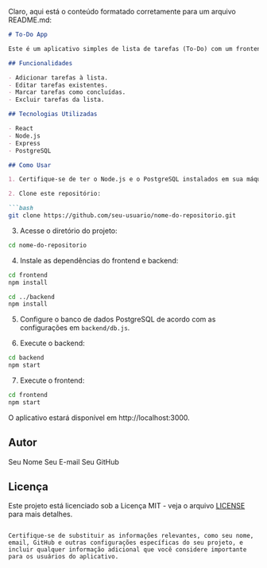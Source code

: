 Claro, aqui está o conteúdo formatado corretamente para um arquivo README.md:

```markdown
# To-Do App

Este é um aplicativo simples de lista de tarefas (To-Do) com um frontend em React e um backend em Node.js com Express e PostgreSQL.

## Funcionalidades

- Adicionar tarefas à lista.
- Editar tarefas existentes.
- Marcar tarefas como concluídas.
- Excluir tarefas da lista.

## Tecnologias Utilizadas

- React
- Node.js
- Express
- PostgreSQL

## Como Usar

1. Certifique-se de ter o Node.js e o PostgreSQL instalados em sua máquina.

2. Clone este repositório:

```bash
git clone https://github.com/seu-usuario/nome-do-repositorio.git
```

3. Acesse o diretório do projeto:

```bash
cd nome-do-repositorio
```

4. Instale as dependências do frontend e backend:

```bash
cd frontend
npm install

cd ../backend
npm install
```

5. Configure o banco de dados PostgreSQL de acordo com as configurações em `backend/db.js`.

6. Execute o backend:

```bash
cd backend
npm start
```

7. Execute o frontend:

```bash
cd frontend
npm start
```

O aplicativo estará disponível em http://localhost:3000.

## Autor

Seu Nome
Seu E-mail
Seu GitHub

## Licença

Este projeto está licenciado sob a Licença MIT - veja o arquivo [LICENSE](LICENSE) para mais detalhes.
```

Certifique-se de substituir as informações relevantes, como seu nome, email, GitHub e outras configurações específicas do seu projeto, e incluir qualquer informação adicional que você considere importante para os usuários do aplicativo.
